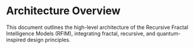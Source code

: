 # Architecture Overview

This document outlines the high-level architecture of the Recursive Fractal Intelligence Models (RFIM), integrating fractal, recursive, and quantum-inspired design principles.
